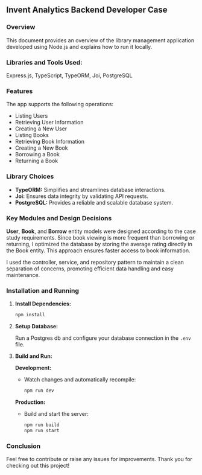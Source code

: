 ## Invent Analytics Backend Developer Case

### Overview

This document provides an overview of the library management application developed using Node.js and explains how to run it locally.

### Libraries and Tools Used:

Express.js, TypeScript, TypeORM, Joi, PostgreSQL

### Features

The app supports the following operations:
- Listing Users
- Retrieving User Information
- Creating a New User
- Listing Books
- Retrieving Book Information
- Creating a New Book
- Borrowing a Book
- Returning a Book

### Library Choices

- **TypeORM:** Simplifies and streamlines database interactions.
- **Joi:** Ensures data integrity by validating API requests.
- **PostgreSQL:** Provides a reliable and scalable database system.

### Key Modules and Design Decisions

**User**, **Book**, and **Borrow** entity models were designed according to the case study requirements. Since book viewing is more frequent than borrowing or returning, I optimized the database by storing the average rating directly in the Book entity. This approach ensures faster access to book information.

I used the controller, service, and repository pattern to maintain a clean separation of concerns, promoting efficient data handling and easy maintenance.

### Installation and Running

1. **Install Dependencies:**

   ```bash
   npm install
   ```

2. **Setup Database:**

   Run a Postgres db and configure your database connection in the `.env` file.

3. **Build and Run:**

   **Development:**

   - Watch changes and automatically recompile:

     ```bash
     npm run dev
     ```

   **Production:**

   - Build and start the server:

     ```bash
     npm run build
     npm run start
     ```

### Conclusion

Feel free to contribute or raise any issues for improvements. Thank you for checking out this project!
